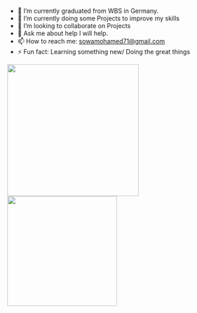 - 🔭 I’m currently graduated from WBS in Germany.
- 🌱 I’m currently doing some Projects to improve my skills
- 👯 I’m looking to collaborate on Projects 
- 💬 Ask me about help I will help.
- 📫 How to reach me: sowamohamed71@gmail.com 
- ⚡ Fun fact: Learning something new/ Doing the great things
<img align="left" width="300" src="https://github-readme-stats.vercel.app/api?username=SawaMohamed&show_icons=true&theme=radical"/>
<img align="left" width="250" src="https://github-readme-stats.vercel.app/api/top-langs/?username=SawaMohamed&layout=compact"/>

